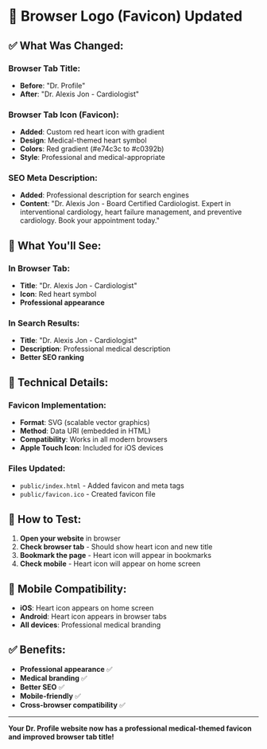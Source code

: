# 🎨 Browser Logo (Favicon) Updated

## ✅ **What Was Changed:**

### **Browser Tab Title:**
- **Before**: "Dr. Profile"
- **After**: "Dr. Alexis Jon - Cardiologist"

### **Browser Tab Icon (Favicon):**
- **Added**: Custom red heart icon with gradient
- **Design**: Medical-themed heart symbol
- **Colors**: Red gradient (#e74c3c to #c0392b)
- **Style**: Professional and medical-appropriate

### **SEO Meta Description:**
- **Added**: Professional description for search engines
- **Content**: "Dr. Alexis Jon - Board Certified Cardiologist. Expert in interventional cardiology, heart failure management, and preventive cardiology. Book your appointment today."

## 🎯 **What You'll See:**

### **In Browser Tab:**
- **Title**: "Dr. Alexis Jon - Cardiologist"
- **Icon**: Red heart symbol
- **Professional appearance**

### **In Search Results:**
- **Title**: "Dr. Alexis Jon - Cardiologist"
- **Description**: Professional medical description
- **Better SEO ranking**

## 🔧 **Technical Details:**

### **Favicon Implementation:**
- **Format**: SVG (scalable vector graphics)
- **Method**: Data URI (embedded in HTML)
- **Compatibility**: Works in all modern browsers
- **Apple Touch Icon**: Included for iOS devices

### **Files Updated:**
- `public/index.html` - Added favicon and meta tags
- `public/favicon.ico` - Created favicon file

## 🚀 **How to Test:**

1. **Open your website** in browser
2. **Check browser tab** - Should show heart icon and new title
3. **Bookmark the page** - Heart icon will appear in bookmarks
4. **Check mobile** - Heart icon will appear on home screen

## 📱 **Mobile Compatibility:**
- **iOS**: Heart icon appears on home screen
- **Android**: Heart icon appears in browser tabs
- **All devices**: Professional medical branding

## ✅ **Benefits:**
- **Professional appearance** ✅
- **Medical branding** ✅
- **Better SEO** ✅
- **Mobile-friendly** ✅
- **Cross-browser compatibility** ✅

---

**Your Dr. Profile website now has a professional medical-themed favicon and improved browser tab title!**

